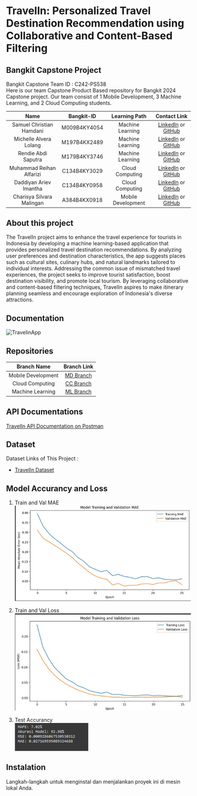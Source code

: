 # TravelIn: Personalized Travel Destination Recommendation using Collaborative and Content-Based Filtering
## Bangkit Capstone Project

Bangkit Capstone Team ID : C242-PS538	 <br>
Here is our team Capstone Product Based repository for Bangkit 2024 Capstone project. Our team consist of 1 Mobile Development, 3 Machine Learning, and 2 Cloud Computing students.


|              Name              | Bangkit-ID |   Learning Path    |                                                       Contact Link                                                       |
| :----------------------------: | :--------: | :----------------: | :----------------------------------------------------------------------------------------------------------------------: |
| Samuel Christian Hamdani | M009B4KY4054	 |  Machine Learning |            [LinkedIn](https://www.linkedin.com/in/samuel-christian-hamdani) or [GitHub](https://github.com/SamuelHamdani)             |
| Michelle Alvera Lolang |  M197B4KX2489		 |  Machine Learning |            [LinkedIn](https://www.linkedin.com/in/michelle-lolang/) or [GitHub](https://github.com/michellealvera)             |
| Rendie Abdi Saputra |  M179B4KY3746		 |  Machine Learning |            [LinkedIn](https://www.linkedin.com/in/rendie-abdi-saputra-32b629258) or [GitHub](https://github.com/RendieRYU)             |
| Muhammad Reihan Alfarizi | C134B4KY3029		 |  Cloud Computing |            [LinkedIn](https://www.linkedin.com/in/muhammad-reihan-alfarizi-59b55a322) or [GitHub](https://github.com/reyfarizi)             |
| Daddiyan Ariev Imantha | C134B4KY0958 |  Cloud Computing |            [LinkedIn](https://www.linkedin.com/in/daddiyan-ariev-imantha) or [GitHub](https://github.com/DiyanZZ)             |
| Charisya Silvara Malingan  |  A384B4KX0918	 |  Mobile Development |            [LinkedIn](https://www.linkedin.com/in/charisyasilvaramaligan?utm_source=share&utm_campaign=share_via&utm_content=profile&utm_medium=ios_app) or [GitHub](https://github.com/charisyaa)             |

## About this project

The TravelIn project aims to enhance the travel experience for tourists in Indonesia by developing a machine learning-based application that provides personalized travel destination recommendations. By analyzing user preferences and destination characteristics, the app suggests places such as cultural sites, culinary hubs, and natural landmarks tailored to individual interests. Addressing the common issue of mismatched travel experiences, the project seeks to improve tourist satisfaction, boost destination visibility, and promote local tourism. By leveraging collaborative and content-based filtering techniques, TravelIn aspires to make itinerary planning seamless and encourage exploration of Indonesia's diverse attractions.

## Documentation

![TravelinApp](link-gambar)<br>

## Repositories

|    Branch Name     |                                      Branch Link                                         |
| :----------------: | :--------------------------------------------------------------------------------------: |
| Mobile Development | [MD Branch](https://github.com/Capstone-Bangkit-C242-PS538/TravelIn-Bangkit/tree/Mobile_Development) |
|  Cloud Computing   | [CC Branch](https://github.com/Capstone-Bangkit-C242-PS538/TravelIn-Bangkit/tree/Cloud_Computing)      |
|  Machine Learning  | [ML Branch](https://github.com/Capstone-Bangkit-C242-PS538/TravelIn-Bangkit/tree/Machine_Learning)       |

## API Documentations
[TravelIn API Documentation on Postman](https://documenter.getpostman.com/view/39612721/2sAYBXAAAY)


## Dataset
Dataset Links of This Project :

- [TravelIn Dataset](https://github.com/Capstone-Bangkit-C242-PS538/TravelIn-Bangkit/blob/Machine_Learning/Dataset/tourid.csv)

## Model Accurancy and Loss
1. Train and Val MAE <br>
![TravelinApp](https://github.com/Capstone-Bangkit-C242-PS538/TravelIn-Bangkit/blob/Machine_Learning/Assets/mae.jpg)<br>

2. Train and Val Loss <br>
![TravelinApp](https://github.com/Capstone-Bangkit-C242-PS538/TravelIn-Bangkit/blob/Machine_Learning/Assets/train.jpg)<br>

1. Test Accurancy <br>
![TravelinApp](https://github.com/Capstone-Bangkit-C242-PS538/TravelIn-Bangkit/blob/Machine_Learning/Assets/accurancy.jpg)<br>


## Instalation
Langkah-langkah untuk menginstal dan menjalankan proyek ini di mesin lokal Anda.

